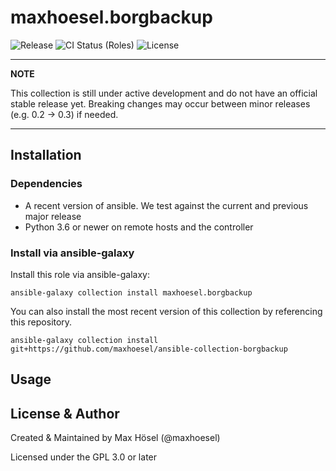 # maxhoesel.borgbackup

![Release](https://img.shields.io/github/v/release/maxhoesel/ansible-collection-borgbackup)
![CI Status (Roles)](https://img.shields.io/github/workflow/status/maxhoesel/ansible-collection-borgbackup/CI%20Roles/main)
![License](https://img.shields.io/github/license/maxhoesel/ansible-collection-borgbackup)

---
**NOTE**

This collection is still under active development and do not have an official stable release yet.
Breaking changes may occur between minor releases (e.g. 0.2 -> 0.3) if needed.

---

## Installation

### Dependencies

- A recent version of ansible. We test against the current and previous major release
- Python 3.6 or newer on remote hosts and the controller

### Install via ansible-galaxy

Install this role via ansible-galaxy:

`ansible-galaxy collection install maxhoesel.borgbackup`

You can also install the most recent version of this collection by referencing this repository.

`ansible-galaxy collection install git+https://github.com/maxhoesel/ansible-collection-borgbackup`

## Usage

## License & Author

Created & Maintained by Max Hösel (@maxhoesel)

Licensed under the GPL 3.0 or later
